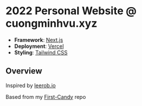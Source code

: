 # 2022 Personal Website @ cuongminhvu.xyz

- **Framework**: [Next.js](https://nextjs.org/)
- **Deployment**: [Vercel](https://vercel.com)
- **Styling**: [Tailwind CSS](https://tailwindcss.com/)

## Overview

Inspired by [leerob.io](https://leerob.io/)

Based from my [First-Candy](https://github.com/noedigsti/First-Candy) repo